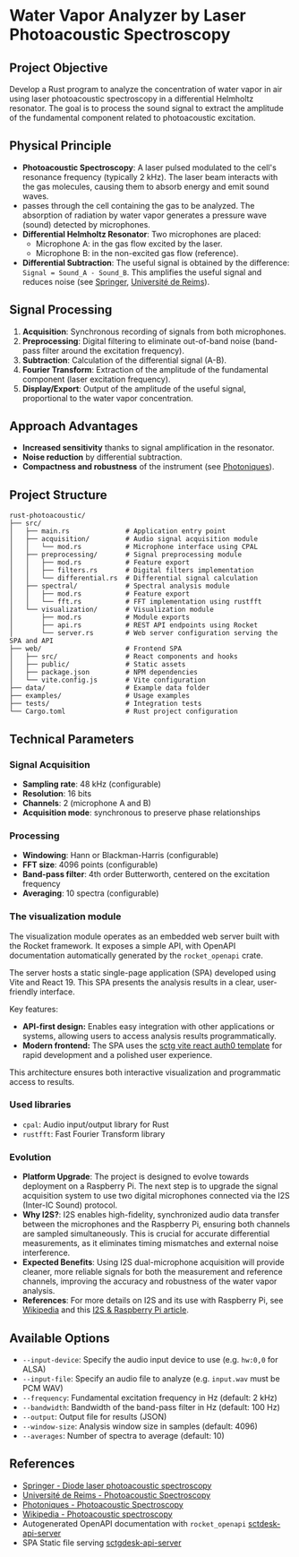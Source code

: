 # Water Vapor Analyzer by Laser Photoacoustic Spectroscopy

## Project Objective

Develop a Rust program to analyze the concentration of water vapor in air using laser photoacoustic spectroscopy in a differential Helmholtz resonator. The goal is to process the sound signal to extract the amplitude of the fundamental component related to photoacoustic excitation.

## Physical Principle

- **Photoacoustic Spectroscopy**: A laser pulsed modulated to the cell's resonance frequency (typically 2 kHz). The laser beam interacts with the gas molecules, causing them to absorb energy and emit sound waves.
- passes through the cell containing the gas to be analyzed. The absorption of radiation by water vapor generates a pressure wave (sound) detected by microphones.
- **Differential Helmholtz Resonator**: Two microphones are placed:
  - Microphone A: in the gas flow excited by the laser.
  - Microphone B: in the non-excited gas flow (reference).
- **Differential Subtraction**: The useful signal is obtained by the difference: `Signal = Sound_A - Sound_B`. This amplifies the useful signal and reduces noise (see [Springer](https://link.springer.com/article/10.1007/s00216-019-01877-0), [Université de Reims](https://www.univ-reims.fr/gsma/equipes-de-recherche/physique-moleculaire-et-spectroscopie-ancien/spectrometrie-laser-et-applications/spectrometrie-photoacoustique,22274,37656.html)).

## Signal Processing

1. **Acquisition**: Synchronous recording of signals from both microphones.
2. **Preprocessing**: Digital filtering to eliminate out-of-band noise (band-pass filter around the excitation frequency).
3. **Subtraction**: Calculation of the differential signal (A-B).
4. **Fourier Transform**: Extraction of the amplitude of the fundamental component (laser excitation frequency).
5. **Display/Export**: Output of the amplitude of the useful signal, proportional to the water vapor concentration.

## Approach Advantages

- **Increased sensitivity** thanks to signal amplification in the resonator.
- **Noise reduction** by differential subtraction.
- **Compactness and robustness** of the instrument (see [Photoniques](https://www.photoniques.com/articles/photon/pdf/2011/04/photon201154p39.pdf)).

## Project Structure

```plaintext
rust-photoacoustic/
├── src/
│   ├── main.rs              # Application entry point
│   ├── acquisition/         # Audio signal acquisition module
│   │   └── mod.rs           # Microphone interface using CPAL
│   ├── preprocessing/       # Signal preprocessing module
│   │   ├── mod.rs           # Feature export
│   │   ├── filters.rs       # Digital filters implementation
│   │   └── differential.rs  # Differential signal calculation
│   ├── spectral/            # Spectral analysis module
│   │   ├── mod.rs           # Feature export
│   │   └── fft.rs           # FFT implementation using rustfft
│   └── visualization/       # Visualization module
│       ├── mod.rs           # Module exports
│       ├── api.rs           # REST API endpoints using Rocket
│       └── server.rs        # Web server configuration serving the SPA and API
├── web/                     # Frontend SPA
│   ├── src/                 # React components and hooks
│   ├── public/              # Static assets
│   ├── package.json         # NPM dependencies
│   └── vite.config.js       # Vite configuration
├── data/                    # Example data folder
├── examples/                # Usage examples
├── tests/                   # Integration tests
└── Cargo.toml               # Rust project configuration
```

## Technical Parameters

### Signal Acquisition

- **Sampling rate**: 48 kHz (configurable)
- **Resolution**: 16 bits
- **Channels**: 2 (microphone A and B)
- **Acquisition mode**: synchronous to preserve phase relationships

### Processing

- **Windowing**: Hann or Blackman-Harris (configurable)
- **FFT size**: 4096 points (configurable)
- **Band-pass filter**: 4th order Butterworth, centered on the excitation frequency
- **Averaging**: 10 spectra (configurable)

### The visualization module

The visualization module operates as an embedded web server built with the Rocket framework. It exposes a simple API, with OpenAPI documentation automatically generated by the `rocket_openapi` crate.

The server hosts a static single-page application (SPA) developed using Vite and React 19. This SPA presents the analysis results in a clear, user-friendly interface.

Key features:
- **API-first design:** Enables easy integration with other applications or systems, allowing users to access analysis results programmatically.
- **Modern frontend:** The SPA uses the [sctg vite react auth0 template](https://github.com/sctg-development/vite-react-heroui-auth0-template) for rapid development and a polished user experience.

This architecture ensures both interactive visualization and programmatic access to results.
  
### Used libraries
- `cpal`: Audio input/output library for Rust
- `rustfft`: Fast Fourier Transform library

### Evolution

- **Platform Upgrade**: The project is designed to evolve towards deployment on a Raspberry Pi. The next step is to upgrade the signal acquisition system to use two digital microphones connected via the I2S (Inter-IC Sound) protocol.
- **Why I2S?**: I2S enables high-fidelity, synchronized audio data transfer between the microphones and the Raspberry Pi, ensuring both channels are sampled simultaneously. This is crucial for accurate differential measurements, as it eliminates timing mismatches and external noise interference.
- **Expected Benefits**: Using I2S dual-microphone acquisition will provide cleaner, more reliable signals for both the measurement and reference channels, improving the accuracy and robustness of the water vapor analysis.
- **References**: For more details on I2S and its use with Raspberry Pi, see [Wikipedia](https://en.wikipedia.org/wiki/I2S) and this [I2S & Raspberry Pi article](https://protonestiot.medium.com/setting-up-i2s-soundcard-on-raspberry-pi-inmp441-microphone-f0c8fc859b2e).

## Available Options

- `--input-device`: Specify the audio input device to use (e.g. `hw:0,0` for ALSA)
- `--input-file`: Specify an audio file to analyze (e.g. `input.wav` must be PCM WAV)
- `--frequency`: Fundamental excitation frequency in Hz (default: 2 kHz)
- `--bandwidth`: Bandwidth of the band-pass filter in Hz (default: 100 Hz)
- `--output`: Output file for results (JSON)
- `--window-size`: Analysis window size in samples (default: 4096)
- `--averages`: Number of spectra to average (default: 10)

## References

- [Springer - Diode laser photoacoustic spectroscopy](https://link.springer.com/article/10.1007/s00216-019-01877-0)
- [Université de Reims - Photoacoustic Spectroscopy](https://www.univ-reims.fr/gsma/equipes-de-recherche/physique-moleculaire-et-spectroscopie-ancien/spectrometrie-laser-et-applications/spectrometrie-photoacoustique,22274,37656.html)
- [Photoniques - Photoacoustic Spectroscopy](https://www.photoniques.com/articles/photon/pdf/2011/04/photon201154p39.pdf)
- [Wikipedia - Photoacoustic spectroscopy](https://en.wikipedia.org/wiki/Photoacoustic_spectroscopy)
- Autogenerated OpenAPI documentation with `rocket_openapi` [sctdesk-api-server](https://github.com/sctg-development/sctgdesk-api-server/blob/2aecfe4d512d5fe5e6b05e123ed6a8b380a9a277/src/lib.rs#L117-222)
- SPA Static file serving [sctgdesk-api-server](https://github.com/sctg-development/sctgdesk-api-server/blob/main/src/lib.rs)
